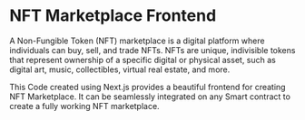 # NFT Marketplace Frontend
A Non-Fungible Token (NFT) marketplace is a digital platform where individuals can buy, sell, and trade NFTs. NFTs are unique, indivisible tokens that represent ownership of a specific digital or physical asset, such as digital art, music, collectibles, virtual real estate, and more.  

This Code created using Next.js provides a beautiful frontend for creating NFT Marketplace. It can be seamlessly integrated on any Smart contract to create a fully working NFT marketplace.

